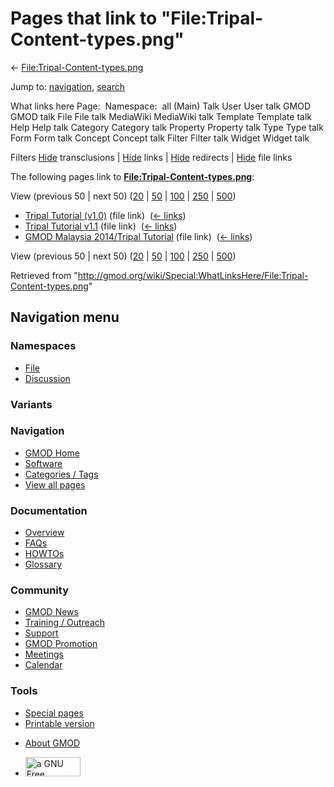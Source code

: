 <div id="mw-page-base" class="noprint">

</div>

<div id="mw-head-base" class="noprint">

</div>

<div id="content" class="mw-body" role="main">

<span id="top"></span>

<div id="mw-js-message" style="display:none;">

</div>



# <span dir="auto">Pages that link to "File:Tripal-Content-types.png"</span>

<div id="bodyContent">

<div id="contentSub">

←
[File:Tripal-Content-types.png](/wiki/File:Tripal-Content-types.png "File:Tripal-Content-types.png")

</div>

<div id="jump-to-nav" class="mw-jump">

Jump to: [navigation](#mw-navigation), [search](#p-search)

</div>

<div id="mw-content-text">

What links here Page:  Namespace:  all (Main) Talk User User talk GMOD
GMOD talk File File talk MediaWiki MediaWiki talk Template Template talk
Help Help talk Category Category talk Property Property talk Type Type
talk Form Form talk Concept Concept talk Filter Filter talk Widget
Widget talk

Filters
[Hide](/mediawiki/index.php?title=Special:WhatLinksHere/File:Tripal-Content-types.png&hidetrans=1 "Special:WhatLinksHere/File:Tripal-Content-types.png")
transclusions \|
[Hide](/mediawiki/index.php?title=Special:WhatLinksHere/File:Tripal-Content-types.png&hidelinks=1 "Special:WhatLinksHere/File:Tripal-Content-types.png")
links \|
[Hide](/mediawiki/index.php?title=Special:WhatLinksHere/File:Tripal-Content-types.png&hideredirs=1 "Special:WhatLinksHere/File:Tripal-Content-types.png")
redirects \|
[Hide](/mediawiki/index.php?title=Special:WhatLinksHere/File:Tripal-Content-types.png&hideimages=1 "Special:WhatLinksHere/File:Tripal-Content-types.png")
file links

The following pages link to
**[File:Tripal-Content-types.png](/wiki/File:Tripal-Content-types.png "File:Tripal-Content-types.png")**:

View (previous 50 \| next 50)
([20](/mediawiki/index.php?title=Special:WhatLinksHere/File:Tripal-Content-types.png&limit=20 "Special:WhatLinksHere/File:Tripal-Content-types.png")
\|
[50](/mediawiki/index.php?title=Special:WhatLinksHere/File:Tripal-Content-types.png&limit=50 "Special:WhatLinksHere/File:Tripal-Content-types.png")
\|
[100](/mediawiki/index.php?title=Special:WhatLinksHere/File:Tripal-Content-types.png&limit=100 "Special:WhatLinksHere/File:Tripal-Content-types.png")
\|
[250](/mediawiki/index.php?title=Special:WhatLinksHere/File:Tripal-Content-types.png&limit=250 "Special:WhatLinksHere/File:Tripal-Content-types.png")
\|
[500](/mediawiki/index.php?title=Special:WhatLinksHere/File:Tripal-Content-types.png&limit=500 "Special:WhatLinksHere/File:Tripal-Content-types.png"))

- [Tripal Tutorial
  (v1.0)](/wiki/Tripal_Tutorial_(v1.0) "Tripal Tutorial (v1.0)") (file
  link) ‎ <span class="mw-whatlinkshere-tools">([←
  links](/mediawiki/index.php?title=Special:WhatLinksHere&target=Tripal+Tutorial+%28v1.0%29 "Special:WhatLinksHere"))</span>
- [Tripal Tutorial
  v1.1](/wiki/Tripal_Tutorial_v1.1 "Tripal Tutorial v1.1") (file link) ‎
  <span class="mw-whatlinkshere-tools">([←
  links](/mediawiki/index.php?title=Special:WhatLinksHere&target=Tripal+Tutorial+v1.1 "Special:WhatLinksHere"))</span>
- [GMOD Malaysia 2014/Tripal
  Tutorial](/wiki/GMOD_Malaysia_2014/Tripal_Tutorial "GMOD Malaysia 2014/Tripal Tutorial")
  (file link) ‎ <span class="mw-whatlinkshere-tools">([←
  links](/mediawiki/index.php?title=Special:WhatLinksHere&target=GMOD+Malaysia+2014%2FTripal+Tutorial "Special:WhatLinksHere"))</span>

View (previous 50 \| next 50)
([20](/mediawiki/index.php?title=Special:WhatLinksHere/File:Tripal-Content-types.png&limit=20 "Special:WhatLinksHere/File:Tripal-Content-types.png")
\|
[50](/mediawiki/index.php?title=Special:WhatLinksHere/File:Tripal-Content-types.png&limit=50 "Special:WhatLinksHere/File:Tripal-Content-types.png")
\|
[100](/mediawiki/index.php?title=Special:WhatLinksHere/File:Tripal-Content-types.png&limit=100 "Special:WhatLinksHere/File:Tripal-Content-types.png")
\|
[250](/mediawiki/index.php?title=Special:WhatLinksHere/File:Tripal-Content-types.png&limit=250 "Special:WhatLinksHere/File:Tripal-Content-types.png")
\|
[500](/mediawiki/index.php?title=Special:WhatLinksHere/File:Tripal-Content-types.png&limit=500 "Special:WhatLinksHere/File:Tripal-Content-types.png"))

</div>

<div class="printfooter">

Retrieved from
"<http://gmod.org/wiki/Special:WhatLinksHere/File:Tripal-Content-types.png>"

</div>

<div id="catlinks" class="catlinks catlinks-allhidden">

</div>

<div class="visualClear">

</div>

</div>

</div>

<div id="mw-navigation">

## Navigation menu

<div id="mw-head">



<div id="left-navigation">

<div id="p-namespaces" class="vectorTabs" role="navigation"
aria-labelledby="p-namespaces-label">

### Namespaces

- <span id="ca-nstab-image"><a href="/wiki/File:Tripal-Content-types.png" accesskey="c"
  title="View the file page [c]">File</a></span>
- <span id="ca-talk"><a
  href="/mediawiki/index.php?title=File_talk:Tripal-Content-types.png&amp;action=edit&amp;redlink=1"
  accesskey="t"
  title="Discussion about the content page [t]">Discussion</a></span>

</div>

<div id="p-variants" class="vectorMenu emptyPortlet" role="navigation"
aria-labelledby="p-variants-label">

### 

### Variants[](#)

<div class="menu">

</div>

</div>

</div>

<div id="right-navigation">





</div>



</div>

</div>

</div>

<div id="mw-panel">

<div id="p-logo" role="banner">

<a href="/wiki/Main_Page"
style="background-image: url(http://gmod.org/images/GMOD-cogs.png);"
title="Visit the main page"></a>

</div>

<div id="p-Navigation" class="portal" role="navigation"
aria-labelledby="p-Navigation-label">

### Navigation

<div class="body">

- <span id="n-GMOD-Home">[GMOD Home](/wiki/Main_Page)</span>
- <span id="n-Software">[Software](/wiki/GMOD_Components)</span>
- <span id="n-Categories-.2F-Tags">[Categories /
  Tags](/wiki/Categories)</span>
- <span id="n-View-all-pages">[View all
  pages](/wiki/Special:AllPages)</span>

</div>

</div>

<div id="p-Documentation" class="portal" role="navigation"
aria-labelledby="p-Documentation-label">

### Documentation

<div class="body">

- <span id="n-Overview">[Overview](/wiki/Overview)</span>
- <span id="n-FAQs">[FAQs](/wiki/Category:FAQ)</span>
- <span id="n-HOWTOs">[HOWTOs](/wiki/Category:HOWTO)</span>
- <span id="n-Glossary">[Glossary](/wiki/Glossary)</span>

</div>

</div>

<div id="p-Community" class="portal" role="navigation"
aria-labelledby="p-Community-label">

### Community

<div class="body">

- <span id="n-GMOD-News">[GMOD News](/wiki/GMOD_News)</span>
- <span id="n-Training-.2F-Outreach">[Training /
  Outreach](/wiki/Training_and_Outreach)</span>
- <span id="n-Support">[Support](/wiki/Support)</span>
- <span id="n-GMOD-Promotion">[GMOD
  Promotion](/wiki/GMOD_Promotion)</span>
- <span id="n-Meetings">[Meetings](/wiki/Meetings)</span>
- <span id="n-Calendar">[Calendar](/wiki/Calendar)</span>

</div>

</div>

<div id="p-tb" class="portal" role="navigation"
aria-labelledby="p-tb-label">

### Tools

<div class="body">

- <span id="t-specialpages"><a href="/wiki/Special:SpecialPages" accesskey="q"
  title="A list of all special pages [q]">Special pages</a></span>
- <span id="t-print"><a
  href="/mediawiki/index.php?title=Special:WhatLinksHere/File:Tripal-Content-types.png&amp;printable=yes"
  rel="alternate" accesskey="p"
  title="Printable version of this page [p]">Printable version</a></span>

</div>

</div>

</div>

</div>

<div id="footer" role="contentinfo">

- <span id="footer-places-about">[About
  GMOD](/wiki/GMOD:About "GMOD:About")</span>

<!-- -->

- <span id="footer-copyrightico">[<img src="http://www.gnu.org/graphics/gfdl-logo-small.png" width="88"
  height="31" alt="a GNU Free Documentation License" />](http://www.gnu.org/licenses/fdl-1.3.html)</span>


<div style="clear:both">

</div>

</div>
